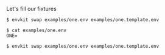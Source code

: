 Let's fill our fixtures

```console
$ envkit swap examples/one.env examples/one.template.env
```

```console
$ cat examples/one.env
ONE=
```

```console
$ envkit swap examples/one.env examples/one.template.env
```
